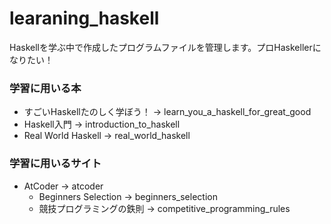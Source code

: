 # learaning_haskell

Haskellを学ぶ中で作成したプログラムファイルを管理します。プロHaskellerになりたい！

### 学習に用いる本

- すごいHaskellたのしく学ぼう！
    -> learn_you_a_haskell_for_great_good
- Haskell入門
    -> introduction_to_haskell
- Real World Haskell
    -> real_world_haskell

### 学習に用いるサイト

- AtCoder
    -> atcoder
    - Beginners Selection
    -> beginners_selection
    - 競技プログラミングの鉄則
    -> competitive_programming_rules
